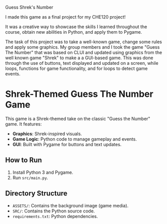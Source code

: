Guess Shrek's Number

I made this game as a final project for my CHE120 project!

It was a creative way to showcase the skills I learned throughout the course, obtain new abilities in Python, and apply them to Pygame. 

The task of this project was to take a well-known game, change some rules and apply some graphics. My group members and I took the game "Guess The Number" that was based on CLUI and updated using graphics from the well known game "Shrek" to make a a GUI-based game. This was done through the use of buttons, text displayed and updated on a screen, while loops, functions for game functionality, and for loops to detect game events.

# Shrek-Themed Guess The Number Game

This game is a Shrek-themed take on the classic "Guess the Number" game. It features:
- **Graphics**: Shrek-inspired visuals.
- **Game Logic**: Python code to manage gameplay and events.
- **GUI**: Built with Pygame for buttons and text updates.

## How to Run
1. Install Python 3 and Pygame.
2. Run `src/main.py`.

## Directory Structure
- `ASSETS/`: Contains the background image (game media).
- `SRC/`: Contains the Python source code.
- `requirements.txt`: Python dependencies.
